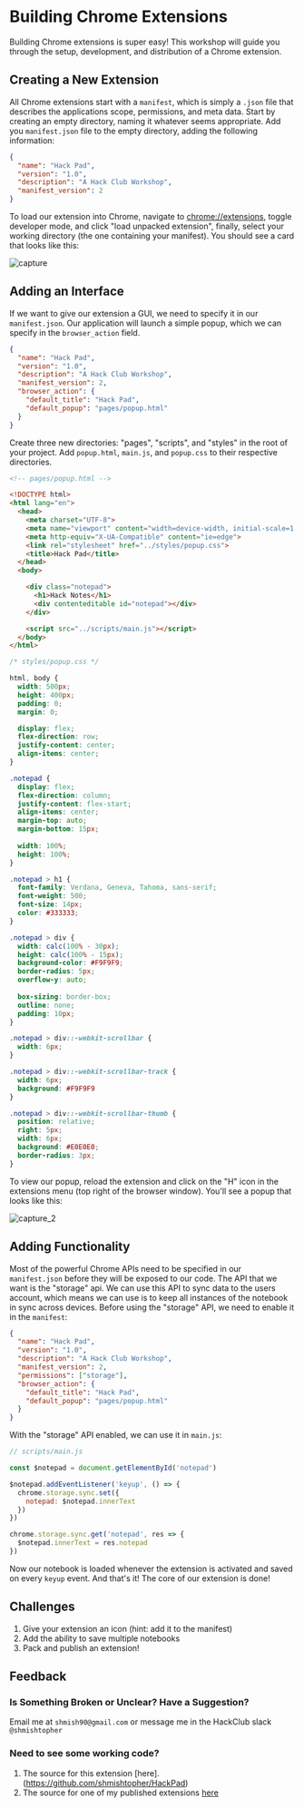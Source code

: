 [capture_1]: ./assets/capture_1.png
[capture_2]: ./assets/capture_2.png

# Building Chrome Extensions
Building Chrome extensions is super easy!  This workshop will guide you through the setup, development, and distribution of a Chrome extension.

## Creating a New Extension
All Chrome extensions start with a `manifest`, which is simply a `.json` file that describes the applications scope, permissions, and meta data.  Start by creating an empty directory, naming it whatever seems appropriate.  Add you `manifest.json` file to the empty directory, adding the following information:
```json
{
  "name": "Hack Pad",
  "version": "1.0",
  "description": "A Hack Club Workshop",
  "manifest_version": 2
}
```
To load our extension into Chrome, navigate to [chrome://extensions](chrome://extensions), toggle developer mode, and click "load unpacked extension", finally, select your working directory (the one containing your manifest).  You should see a card that looks like this:

![capture][capture_1]

## Adding an Interface
If we want to give our extension a GUI, we need to specify it in our `manifest.json`.  Our application will launch a simple popup, which we can specify in the `browser_action` field.
```json
{
  "name": "Hack Pad",
  "version": "1.0",
  "description": "A Hack Club Workshop",
  "manifest_version": 2,
  "browser_action": {
    "default_title": "Hack Pad",
    "default_popup": "pages/popup.html"
  }
}
```
Create three new directories: "pages", "scripts", and "styles" in the root of your project.  Add `popup.html`, `main.js`, and `popup.css` to their respective directories.
```html
<!-- pages/popup.html -->

<!DOCTYPE html>
<html lang="en">
  <head>
    <meta charset="UTF-8">
    <meta name="viewport" content="width=device-width, initial-scale=1.0">
    <meta http-equiv="X-UA-Compatible" content="ie=edge">
    <link rel="stylesheet" href="../styles/popup.css">
    <title>Hack Pad</title>
  </head>
  <body>

    <div class="notepad">
      <h1>Hack Notes</h1>
      <div contenteditable id="notepad"></div>
    </div>

    <script src="../scripts/main.js"></script>
  </body>
</html>
```
```css
/* styles/popup.css */

html, body {
  width: 500px;
  height: 400px;
  padding: 0;
  margin: 0;

  display: flex;
  flex-direction: row;
  justify-content: center;
  align-items: center;
}

.notepad {
  display: flex;
  flex-direction: column;
  justify-content: flex-start;
  align-items: center;
  margin-top: auto;
  margin-bottom: 15px;
  
  width: 100%;
  height: 100%;
}

.notepad > h1 {
  font-family: Verdana, Geneva, Tahoma, sans-serif;
  font-weight: 500;
  font-size: 14px;
  color: #333333;
}

.notepad > div {
  width: calc(100% - 30px);
  height: calc(100% - 15px);
  background-color: #F9F9F9;
  border-radius: 5px;
  overflow-y: auto;
  
  box-sizing: border-box;
  outline: none;
  padding: 10px;
}

.notepad > div::-webkit-scrollbar {
  width: 6px;
}

.notepad > div::-webkit-scrollbar-track {
  width: 6px;
  background: #F9F9F9
}

.notepad > div::-webkit-scrollbar-thumb {
  position: relative;
  right: 5px;
  width: 6px;
  background: #E0E0E0;
  border-radius: 3px;
}
```
To view our popup, reload the extension and click on the "H" icon in the extensions menu (top right of the browser window).  You'll see a popup that looks like this:

![capture_2][capture_2]

## Adding Functionality
Most of the powerful Chrome APIs need to be specified in our `manifest.json` before they will be exposed to our code.  The API that we want is the "storage" api.  We can use this API to sync data to the users account, which means we can use is to keep all instances of the notebook in sync across devices.  Before using the "storage" API, we need to enable it in the `manifest`:
```json
{
  "name": "Hack Pad",
  "version": "1.0",
  "description": "A Hack Club Workshop",
  "manifest_version": 2,
  "permissions": ["storage"],
  "browser_action": {
    "default_title": "Hack Pad",
    "default_popup": "pages/popup.html"
  }
}
```
With the "storage" API enabled, we can use it in `main.js`:
```javascript
// scripts/main.js

const $notepad = document.getElementById('notepad')

$notepad.addEventListener('keyup', () => {
  chrome.storage.sync.set({
    notepad: $notepad.innerText
  })
})

chrome.storage.sync.get('notepad', res => {
  $notepad.innerText = res.notepad
})
```
Now our notebook is loaded whenever the extension is activated and saved on every `keyup` event.  And that's it! The core of our extension is done!

## Challenges
1. Give your extension an icon (hint: add it to the manifest)
2. Add the ability to save multiple notebooks
3. Pack and publish an extension!

## Feedback
### Is Something Broken or Unclear?  Have a Suggestion?
Email me at `shmish90@gmail.com` or message me in the HackClub slack `@shmishtopher`
### Need to see some working code?
1. The source for this extension [here].(https://github.com/shmishtopher/HackPad)
2. The source for one of my published extensions [here](https://github.com/shmishtopher/CoinBlock)